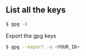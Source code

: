 ## List all the keys

```bash
$ gpg -k
```

Export the gpg keys

```bash
$ gpg --export -a <YOUR_ID>
```
